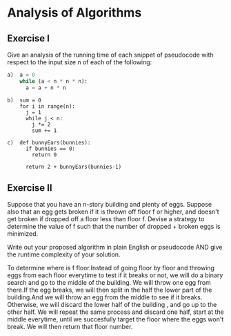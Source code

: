# Analysis of Algorithms

## Exercise I

Give an analysis of the running time of each snippet of
pseudocode with respect to the input size n of each of the following:

```python
a)  a = 0
    while (a < n * n * n):
      a = a + n * n
```


```
b)  sum = 0
    for i in range(n):
      j = 1
      while j < n:
        j *= 2
        sum += 1
```

```
c)  def bunnyEars(bunnies):
      if bunnies == 0:
        return 0

      return 2 + bunnyEars(bunnies-1)
```

## Exercise II

Suppose that you have an n-story building and plenty of eggs. Suppose also that an egg gets broken if it is thrown off floor f or higher, and doesn't get broken if dropped off a floor less than floor f. Devise a strategy to determine the value of f such that the number of dropped + broken eggs is minimized.

Write out your proposed algorithm in plain English or pseudocode AND give the runtime complexity of your solution.

To determine where is f floor.Instead of going floor by floor and throwing eggs from each floor everytime to test if it breaks or not, we will do a binary search and go to the middle of the building.
We will throw one egg from there.If the egg breaks, we will then split in the half the lower part of the building.And we will throw an egg from the middle to see if it breaks.
Otherwise, we will discard the lower half of the building , and go up to the other half.
We will repeat the same process and discard one half, start at the middle everytime, until we succesfully target the floor where the eggs won't break.
We will then return that floor number.